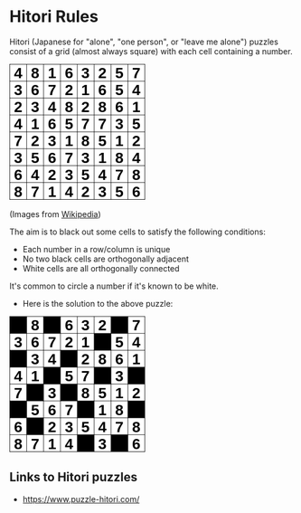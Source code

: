 # Hitori Rules

Hitori (Japanese for "alone", "one person", or "leave me alone") puzzles consist of a grid (almost always square) with each cell containing a number.

![Example hitori puzzle](hitori.png "Example hitori puzzle")

(Images from [Wikipedia](https://en.wikipedia.org/wiki/Hitori))

The aim is to black out some cells to satisfy the following conditions:

* Each number in a row/column is unique
* No two black cells are orthogonally adjacent
* White cells are all orthogonally connected

It's common to circle a number if it's known to be white.

* Here is the solution to the above puzzle:

![Example hitori puzzle solution](hitori_sol.png "Example hitori puzzle solution")

## Links to Hitori puzzles

* https://www.puzzle-hitori.com/
